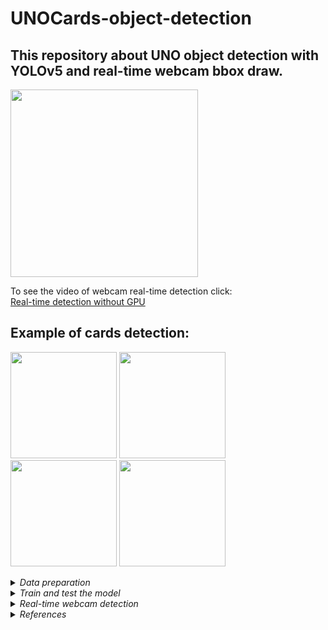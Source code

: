 # UNOCards-object-detection
## This repository about UNO object detection with YOLOv5 and real-time webcam bbox draw.

<img src="https://user-images.githubusercontent.com/58363847/160474362-899bea5b-90a0-4ea9-95ad-85eb65dd67e3.png" data-canonical src="https://gyazo.com/eb5c5741b6a9a16c692170a41a49c858.png" width="300" height="300" />

To see the video of webcam real-time detection click:<br>
[Real-time detection without GPU](https://youtu.be/l3xqD581TQc)

## Example of cards detection:
<p float="left">
  <img src="https://user-images.githubusercontent.com/58363847/160476719-13fa8850-4a6b-4691-8b5a-b79a6f38fd14.jpg" width="170" height="170" />
  <img src="https://user-images.githubusercontent.com/58363847/160477051-813470d6-4059-47d0-ab1e-89456c4a2255.jpg" width="170" height="170" />
  <img src="https://user-images.githubusercontent.com/58363847/160476703-c8b7141b-b872-4965-bf10-49c661ea4b10.jpg" width="170" height="170" />
  <img src="https://user-images.githubusercontent.com/58363847/160478994-80bdf74b-3b31-4524-83e6-f60602956962.jpg" width="170" height="170" />
</p>

<details>
  <summary><em>Data preparation</em></summary>
  Using the reference materials, you can find a link to the dataset. 
  You can preprocess dataset in roboflow. As you know YOLOv5 еakes image size 416x416, so I resized it to this size. 
  To use the dataset you need to click as in the following photos:<br>
  
  <img src="https://user-images.githubusercontent.com/58363847/160475585-1f60c6a0-4c6f-411b-bed2-532f7fa10b84.png" width="300" height="300" />
  
  <img src="https://user-images.githubusercontent.com/58363847/160475594-29a19d80-57c2-4d2f-91d2-d869d3a397c6.png" width="300" height="300" />
  
</details>
<details>
  <summary><em>Train and test the model</em></summary>
  To see how to define model configuration and architecture, train and detect model you need to clone my repo and open file "Train_Yolov5.ipynb".
  In folder weights I saved my post-train weights. You can use them or save your.
  <br>
  Sample result(trainbatch):
  <img src="https://user-images.githubusercontent.com/58363847/160628173-d09993c5-420c-4478-8d85-8d82823ce914.jpg"/>
  <br>
  Dependence of metrics on the number of epochs:
  <br>
  <img src="https://user-images.githubusercontent.com/58363847/160479943-216305e3-994a-4d3a-b8f4-77b10f99df99.png"/>
  </details>
<details>
  <summary><em>Real-time webcam detection</em></summary>
  To see how to define model configuration and architecture, train and detect model you need to clone my repo and open file Real_time_webcam_Yolov5.ipynb.
  This notebook is using file webcamdetect.py where you may find necessary functions.
  </details>
<details>
  <summary><em>References</em></summary>
  
  1. https://public.roboflow.com/object-detection/uno-cards - Uno cards dataset;
  
  2. https://github.com/ultralytics/yolov5 - Original repo of YOLOv5;
  
  3. https://models.roboflow.com/ - Model zoo from roboflow;
  
  4. https://www.youtube.com/watch?v=nDPWywWRIRo&t=3256s&ab_channel=StanfordUniversitySchoolofEngineering - Basic Object Detection knowledge;
  
  5. https://www.youtube.com/watch?v=MdF6x6ZmLAY&t=1508s - Yolov5 tutorial;
  
  6. https://www.youtube.com/watch?v=NU9Xr_NYslo&t=607s - Yolov5 tutorial;
 
  7. https://www.youtube.com/watch?v=yfDjsuxIKA4&t=2718s - Training other models using Tensorflow Object Detection;
  
  8. https://www.youtube.com/watch?v=pnntrewH0xg&t=151s - Example of web-app for testing your model;
  
  9. https://www.youtube.com/watch?v=TB-fdISzpHQ&t=3717s - Another Basic Object Detection knowledge;
  
  10. https://towardsdatascience.com/yolo-v4-or-yolo-v5-or-pp-yolo-dad8e40f7109 - Difference between the last YOLO-type models;
  
  11. https://techzizou.com/category/object-detection/ - Web app on tf2;
  
  12. https://github.com/tensorflow/models/blob/master/research/object_detection/g3doc/tf2_detection_zoo.md - model zoo(tf2);
  </ul>
</details>


